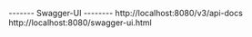 ------- Swagger-UI --------
http://localhost:8080/v3/api-docs
http://localhost:8080/swagger-ui.html
